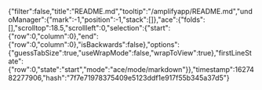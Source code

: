 {"filter":false,"title":"README.md","tooltip":"/amplifyapp/README.md","undoManager":{"mark":-1,"position":-1,"stack":[]},"ace":{"folds":[],"scrolltop":18.5,"scrollleft":0,"selection":{"start":{"row":0,"column":0},"end":{"row":0,"column":0},"isBackwards":false},"options":{"guessTabSize":true,"useWrapMode":false,"wrapToView":true},"firstLineState":{"row":0,"state":"start","mode":"ace/mode/markdown"}},"timestamp":1627482277906,"hash":"7f7e71978375409e5123ddf1e917f55b345a37d5"}